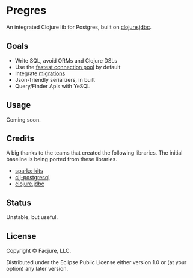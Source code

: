 # Pregres

An integrated Clojure lib for Postgres, built on [clojure.jdbc](https://github.com/clojure/java.jdbc).

## Goals

- Write SQL, avoid ORMs and Clojure DSLs
- Use the [fastest connection pool](https://github.com/brettwooldridge/HikariCP) by default
- Integrate [migrations](https://github.com/weavejester/ragtime)
- Json-friendly serializers, in built
- Query/Finder Apis with YeSQL

## Usage

Coming soon.

## Credits

A big thanks to the teams that created the following libraries. The initial
baseline is being ported from these libraries.
 
- [sparkx-kits](https://github.com/staples-sparx/kits)
- [clj-postgresql](https://github.com/remodoy/clj-postgresql)
- [clojure.jdbc](https://github.com/funcool/clojure.jdbc)


## Status

Unstable, but useful.

## License

Copyright © Facjure, LLC.

Distributed under the Eclipse Public License either version 1.0 or (at
your option) any later version.

